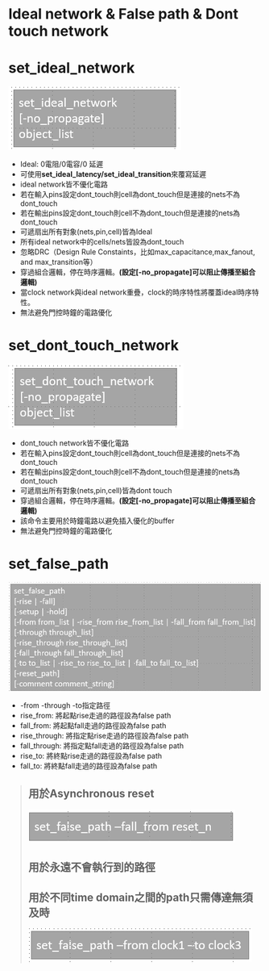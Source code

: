 Ideal network & False path & Dont touch network
===============================================
# set_ideal_network
![Image](https://github.com/vita70579/VLSI/raw/main/Image/im29.png)<br>
- Ideal: 0電阻/0電容/0 延遲
- 可使用**set_ideal_latency/set_ideal_transition**來覆寫延遲
- ideal network皆不優化電路
- 若在輸入pins設定dont_touch則cell為dont_touch但是連接的nets不為dont_touch
- 若在輸出pins設定dont_touch則cell不為dont_touch但是連接的nets為dont_touch
- 可遞扇出所有對象(nets,pin,cell)皆為Ideal
- 所有ideal network中的cells/nets皆設為dont_touch
- 忽略DRC（Design Rule Constaints，比如max_capacitance,max_fanout, and max_transition等）
- 穿過組合邏輯，停在時序邏輯。**(設定\[-no_propagate]可以阻止傳播至組合邏輯)**
- 當clock network與ideal network重疊，clock的時序特性將覆蓋ideal時序特性。
- 無法避免門控時鐘的電路優化


# set_dont_touch_network
![Image](https://github.com/vita70579/VLSI/raw/main/Image/im30.png)<br>
- dont_touch network皆不優化電路
- 若在輸入pins設定dont_touch則cell為dont_touch但是連接的nets不為dont_touch
- 若在輸出pins設定dont_touch則cell不為dont_touch但是連接的nets為dont_touch
- 可遞扇出所有對象(nets,pin,cell)皆為dont touch
- 穿過組合邏輯，停在時序邏輯。**(設定\[-no_propagate]可以阻止傳播至組合邏輯)**
- 該命令主要用於時鐘電路以避免插入優化的buffer
- 無法避免門控時鐘的電路優化

# set_false_path
![Image](https://github.com/vita70579/VLSI/raw/main/Image/im31.png)<br>
- -from -through -to指定路徑
- rise_from: 將起點rise走過的路徑設為false path
- fall_from: 將起點fall走過的路徑設為false path
- rise_through: 將指定點rise走過的路徑設為false path
- fall_through: 將指定點fall走過的路徑設為false path
- rise_to: 將終點rise走過的路徑設為false path
- fall_to: 將終點fall走過的路徑設為false path
>## 用於Asynchronous reset
>![Image](https://github.com/vita70579/VLSI/raw/main/Image/im32.png)<br>
>## 用於永遠不會執行到的路徑
>## 用於不同time domain之間的path只需傳達無須及時
>![Image](https://github.com/vita70579/VLSI/raw/main/Image/im33.png)<br>


